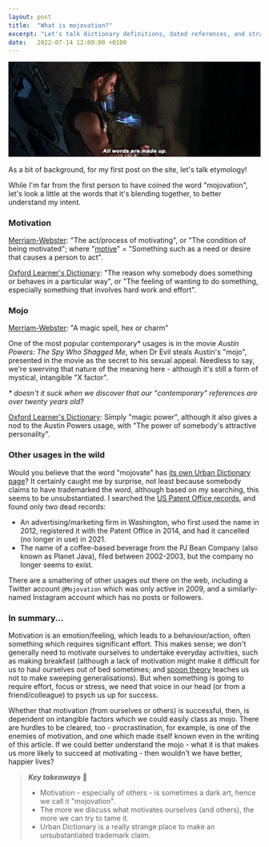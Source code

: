 ```yaml
---
layout: post
title:  "What is mojovation?"
excerpt: "Let's talk dictionary definitions, dated references, and strange trademark claims."
date:   2022-07-14 12:00:00 +0100
---
```


![Thor: "All words are made up."](/assets/img/thor-made-up-word.gif)

As a bit of background, for my first post on the site, let's talk etymology!

While I'm far from the first person to have coined the word "mojovation", let's look a little at the words that it's blending together, to better understand my intent.

### Motivation

[Merriam-Webster](https://www.merriam-webster.com/dictionary/motivation): "The act/process of motivating", or "The condition of being motivated"; where "[motive](https://www.merriam-webster.com/dictionary/motive)" = "Something such as a need or desire that causes a person to act".

[Oxford Learner's Dictionary](https://www.oxfordlearnersdictionaries.com/definition/english/motivation): "The reason why somebody does something or behaves in a particular way", or "The feeling of wanting to do something, especially something that involves hard work and effort".

### Mojo

[Merriam-Webster](https://www.merriam-webster.com/dictionary/mojo): "A magic spell, hex or charm"

One of the most popular contemporary* usages is in the movie _Austin Powers: The Spy Who Shagged Me_, when Dr Evil steals Austin's "mojo", presented in the movie as the secret to his sexual appeal. Needless to say, we're swerving that nature of the meaning here - although it's still a form of mystical, intangible "X factor".

_* doesn't it suck when we discover that our "contemporary" references are over twenty years old?_

[Oxford Learner's Dictionary](https://www.oxfordlearnersdictionaries.com/definition/english/mojo): Simply "magic power", although it also gives a nod to the Austin Powers usage, with "The power of somebody's attractive personality".

### Other usages in the wild

Would you believe that the word "mojovate" has [its own Urban Dictionary page](https://www.urbandictionary.com/define.php?term=MOJOVATE)? It certainly caught me by surprise, not least because somebody claims to have trademarked the word, although based on my searching, this seems to be unsubstantiated. I searched the [US Patent Office records](https://tmsearch.uspto.gov/bin/gate.exe?f=login&p_lang=english&p_d=trmk), and found only two dead records:

* An advertising/marketing firm in Washington, who first used the name in 2012, registered it with the Patent Office in 2014, and had it cancelled (no longer in use) in 2021.
* The name of a coffee-based beverage from the PJ Bean Company (also known as Planet Java), filed between 2002-2003, but the company no longer seems to exist.

There are a smattering of other usages out there on the web, including a Twitter account `@Mojovation` which was only active in 2009, and a similarly-named Instagram account which has no posts or followers.

### In summary...

Motivation is an emotion/feeling, which leads to a behaviour/action, often something which requires significant effort. This makes sense; we don't generally need to motivate ourselves to undertake everyday activities, such as making breakfast (although a lack of motivation might make it difficult for us to haul ourselves out of bed sometimes; and [spoon theory](https://en.wikipedia.org/wiki/Spoon_theory) teaches us not to make sweeping generalisations). But when something is going to require effort, focus or stress, we need that voice in our head (or from a friend/colleague) to psych us up for success.

Whether that motivation (from ourselves or others) is successful, then, is dependent on intangible factors which we could easily class as mojo. There are hurdles to be cleared, too - procrastination, for example, is one of the enemies of motivation, and one which made itself known even in the writing of this article. If we could better understand the mojo - what it is that makes us more likely to succeed at motivating - then wouldn't we have better, happier lives?

> **_Key takeaways_** 📝  
> * Motivation - especially of others - is sometimes a dark art, hence we call it "mojovation". 
> * The more we discuss what motivates ourselves (and others), the more we can try to tame it.
> * Urban Dictionary is a really strange place to make an unsubstantiated trademark claim.